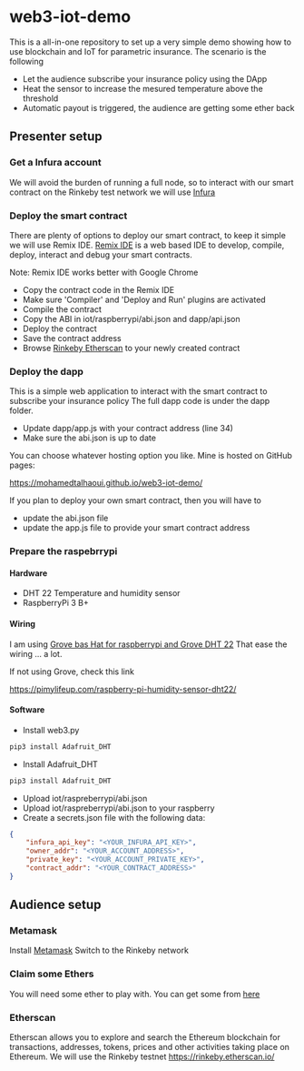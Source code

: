 # web3-iot-demo
This is a all-in-one repository to set up a very simple demo showing how to use blockchain and IoT for parametric insurance.
The scenario is the following
- Let the audience subscribe your insurance policy using the DApp
- Heat the sensor to increase the mesured temperature above the threshold
- Automatic payout is triggered, the audience are getting some ether back

## Presenter setup
### Get a Infura account
We will avoid the burden of running a full node, so to interact with our smart contract on the Rinkeby test network we will use [Infura](https://infura.io/)

### Deploy the smart contract
There are plenty of options to deploy our smart contract, to keep it simple we will use Remix IDE.
[Remix IDE](https://remix.ethereum.org) is a web based IDE to develop, compile, deploy, interact and debug your smart contracts. 

Note: Remix IDE works better with Google Chrome

- Copy the contract code in the Remix IDE
- Make sure 'Compiler' and 'Deploy and Run' plugins are activated
- Compile the contract
- Copy the ABI in iot/raspberrypi/abi.json and dapp/api.json
- Deploy the contract
- Save the contract address
- Browse [Rinkeby Etherscan](https://rinkeby.etherscan.io) to your newly created contract 

### Deploy the dapp
This is a simple web application to interact with the smart contract to subscribe your insurance policy
The full dapp code is under the dapp folder.
- Update dapp/app.js with your contract address (line 34)
- Make sure the abi.json is up to date

You can choose whatever hosting option you like.
Mine is hosted on GitHub pages:

https://mohamedtalhaoui.github.io/web3-iot-demo/

If you plan to deploy your own smart contract, then you will have to 
 - update the abi.json file
 - update the app.js file to provide your smart contract address


### Prepare the raspebrrypi
#### Hardware
- DHT 22 Temperature and humidity sensor
- RaspberryPi 3 B+

#### Wiring
I am using [Grove bas Hat for raspberrypi and Grove DHT 22](http://wiki.seeedstudio.com/Grove-Temperature_and_Humidity_Sensor_Pro/#play-with-raspberry-pi-with-grove-base-hat-for-raspberry-pi)
That ease the wiring ... a lot.


If not using Grove, check this link 

https://pimylifeup.com/raspberry-pi-humidity-sensor-dht22/

#### Software
- Install web3.py

```python
pip3 install Adafruit_DHT
```

- Install Adafruit_DHT

```python
pip3 install Adafruit_DHT
```

- Upload iot/raspreberrypi/abi.json 
- Upload iot/raspreberrypi/abi.json to your raspberry
- Create a secrets.json file with the following data:

```json
{
    "infura_api_key": "<YOUR_INFURA_API_KEY>",
    "owner_addr": "<YOUR_ACCOUNT_ADDRESS>",
    "private_key": "<YOUR_ACCOUNT_PRIVATE_KEY>",
    "contract_addr": "<YOUR_CONTRACT_ADDRESS>"
}
``` 

## Audience setup
### Metamask
Install [Metamask](https://metamask.io/)
Switch to the Rinkeby network

### Claim some Ethers
You will need some ether to play with. You can get some from [here](https://faucet.rinkeby.io/)

### Etherscan
Etherscan allows you to explore and search the Ethereum blockchain for transactions, addresses, tokens, prices and other activities taking place on Ethereum.
We will use the Rinkeby testnet https://rinkeby.etherscan.io/
